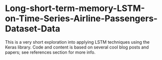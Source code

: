 # Long-short-term-memory-LSTM-on-Time-Series-Airline-Passengers-Dataset-Data
This is a very short exploration into applying LSTM techniques using the Keras library. Code and content is based on several cool blog posts and papers; see references section for more info.
